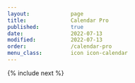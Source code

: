 ```yaml
---
layout:             page
title:              Calendar Pro
published:          true
date:               2022-07-13
modified:           2022-07-13
order:              /calendar-pro
menu_class:         icon icon-calendar
---
```

  
{% include next %}